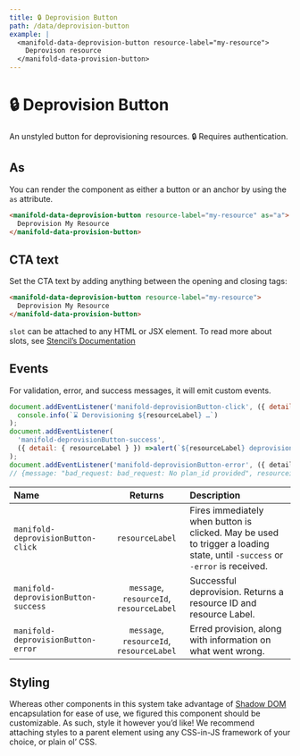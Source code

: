 ```yaml
---
title: 🔒 Deprovision Button
path: /data/deprovision-button
example: |
  <manifold-data-deprovision-button resource-label="my-resource">
    Deprovison resource
  </manifold-data-provision-button>
---
```


# 🔒 Deprovision Button

An unstyled button for deprovisioning resources. 🔒 Requires authentication.

## As

You can render the component as either a button or an anchor by using the `as` attribute.

```html
<manifold-data-deprovision-button resource-label="my-resource" as="a">
  Deprovision My Resource
</manifold-data-provision-button>
```

## CTA text

Set the CTA text by adding anything between the opening and closing tags:

```html
<manifold-data-deprovision-button resource-label="my-resource">
  Deprovision My Resource
</manifold-data-provision-button>
```

`slot` can be attached to any HTML or JSX element. To read more about slots, see [Stencil’s Documentation][stencil-slot]

## Events

For validation, error, and success messages, it will emit custom events.

```js
document.addEventListener('manifold-deprovisionButton-click', ({ detail: { resourceLabel } }) =>
  console.info(`⌛ Derovisioning ${resourceLabel} …`)
);
document.addEventListener(
  'manifold-deprovisionButton-success',
  ({ detail: { resourceLabel } }) =>alert(`${resourceLabel} deprovisioned successfully!`)
);
document.addEventListener('manifold-deprovisionButton-error', ({ detail }) => console.log(detail));
// {message: "bad_request: bad_request: No plan_id provided", resourceid: "1234", resourceLabel: "my-resource"}
```

| Name                               |                       Returns                        | Description                                                                                                                 |
| :--------------------------------- | :--------------------------------------------------: | :-------------------------------------------------------------------------------------------------------------------------- |
| `manifold-deprovisionButton-click`   |                    `resourceLabel`                 | Fires immediately when button is clicked. May be used to trigger a loading state, until `-success` or `-error` is received. |
| `manifold-deprovisionButton-success` |     `message`, `resourceId`, `resourceLabel`       | Successful deprovision. Returns a resource ID and resource Label.                                                                              |
| `manifold-deprovisionButton-error`   |     `message`, `resourceId`, `resourceLabel`       | Erred provision, along with information on what went wrong.                                                                 |

## Styling

Whereas other components in this system take advantage of [Shadow
DOM][shadow-dom] encapsulation for ease of use, we figured this component
should be customizable. As such, style it however you’d like! We recommend
attaching styles to a parent element using any CSS-in-JS framework of your
choice, or plain ol’ CSS.

[shadow-dom]: https://developers.google.com/web/fundamentals/web-components/shadowdom
[stencil-slot]: https://stenciljs.com/docs/templating-jsx/
